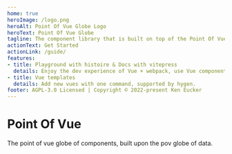 ```yaml
---
home: true
heroImage: /logo.png
heroAlt: Point Of Vue Globe Logo
heroText: Point Of Vue Globe
tagline: The component library that is built on top of the Point Of Vue platform
actionText: Get Started
actionLink: /guide/
features:
- title: Playground with histoire & Docs with vitepress
  details: Enjoy the dev experience of Vue + webpack, use Vue components in markdown, and develop custom themes with VitePress.
- title: Vue templates
  details: Add new vues with one command, supported by hygen.
footer: AGPL-3.0 Licensed | Copyright © 2022-present Ken Eucker
---
```


# Point Of Vue

The point of vue globe of components, built upon the pov globe of data.
